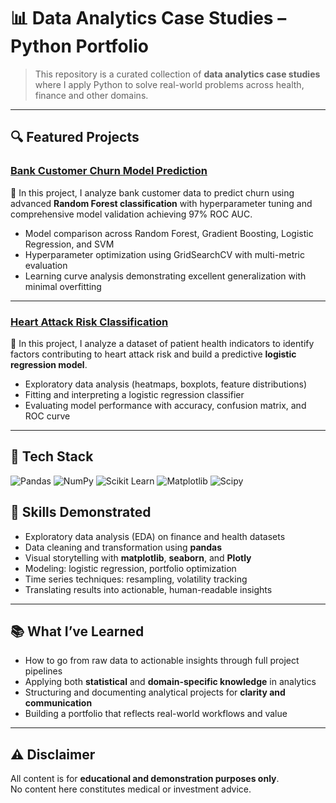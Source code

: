 # 📊 Data Analytics Case Studies – Python Portfolio

> This repository is a curated collection of **data analytics case studies** where I apply Python to solve real-world problems across health, finance and other domains.

---

## 🔍 Featured Projects

### **[Bank Customer Churn Model Prediction](./finance/bank_customer_churn/analysis.ipynb)**

📌 In this project, I analyze bank customer data to predict churn using advanced **Random Forest classification** with hyperparameter tuning and comprehensive model validation achieving 97% ROC AUC.

- Model comparison across Random Forest, Gradient Boosting, Logistic Regression, and SVM
- Hyperparameter optimization using GridSearchCV with multi-metric evaluation
- Learning curve analysis demonstrating excellent generalization with minimal overfitting

---

### **[Heart Attack Risk Classification](./general/heart_attack_rate/analysis.ipynb)**

📌 In this project, I analyze a dataset of patient health indicators to identify factors contributing to heart attack risk and build a predictive **logistic regression model**.

- Exploratory data analysis (heatmaps, boxplots, feature distributions)
- Fitting and interpreting a logistic regression classifier
- Evaluating model performance with accuracy, confusion matrix, and ROC curve

---

## 🧰 Tech Stack

![Pandas](https://img.shields.io/badge/Pandas-150458?style=for-the-badge&logo=pandas&logoColor=white)
![NumPy](https://img.shields.io/badge/NumPy-013243?style=for-the-badge&logo=numpy&logoColor=white)
![Scikit Learn](https://img.shields.io/badge/scikit--learn-F7931E?style=for-the-badge&logo=scikit-learn&logoColor=white)
![Matplotlib](https://img.shields.io/badge/Matplotlib-%23ffffff.svg?style=for-the-badge&logo=Matplotlib&logoColor=black)
![Scipy](https://img.shields.io/badge/SciPy-%230C55A5.svg?style=for-the-badge&logo=scipy&logoColor=%white)

## 💼 Skills Demonstrated

- Exploratory data analysis (EDA) on finance and health datasets  
- Data cleaning and transformation using **pandas**  
- Visual storytelling with **matplotlib**, **seaborn**, and **Plotly**  
- Modeling: logistic regression, portfolio optimization  
- Time series techniques: resampling, volatility tracking  
- Translating results into actionable, human-readable insights

---

## 📚 What I’ve Learned

- How to go from raw data to actionable insights through full project pipelines  
- Applying both **statistical** and **domain-specific knowledge** in analytics  
- Structuring and documenting analytical projects for **clarity and communication**  
- Building a portfolio that reflects real-world workflows and value

---

## ⚠️ Disclaimer

All content is for **educational and demonstration purposes only**.  
No content here constitutes medical or investment advice.
